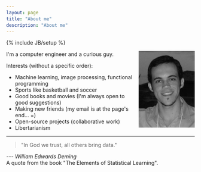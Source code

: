 ```yaml
---
layout: page
title: "About me"
description: "About me"
---
```

{% include JB/setup %}

<img src="/images/avatar5.jpg" width="150" align="right">

I'm a computer engineer and a curious guy.

Interests (without a specific order):

* Machine learning, image processing, functional programming
* Sports like basketball and soccer
* Good books and movies (I'm always open to good suggestions)
* Making new friends (my email is at the page's end... =)
* Open-source projects (collaborative work)
* Libertarianism 


- - -

> "In God we trust, all others bring data."

--- *William Edwards Deming* <br>
A quote from the book "The Elements of Statistical Learning".
